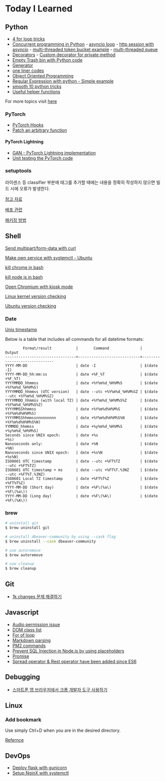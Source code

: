 # Today I Learned

## Python

* [4 for loop tricks](./python/4_for_loop_tricks.py)
* [Concurrent programming in Python](./python/concurrency/)
        - [asyncio loop](./python/concurrency/async_loop.py)
        - [http session with asyncio](./python/concurrency/asyncio_http_example.py)
        - [multi-threaded token bucket example](./python/concurrency/simple_token_bucket.py)
        - [multi-threaded queue](./python/concurrency/simple_queue.py)
* [Decorators](./python/decorator/)
        - [Custom decorator for private method](./python/decorator/private.py)
* [Empty Trash bin with Python code](./python/empty_trash_bin.py)
* [Generator](./python/generator/)
* [one liner codes](./python/one_liner.py)
* [Object Oriented Programming](./python/oop/)
* [Regular Expression with python - Simple example](./python/regex/simple_regex.py)
* [smooth 10 python tricks](./python/smooth_10_tricks.py)
* [Useful helper functions](./python/useful_helper_functions.py)

For more topics visit [here](./python/)

### PyTorch

* [PyTorch Hooks](./python/pytorch/pytorch_hooks/pytorch_hooks.py)
* [Patch an arbitrary function](./python/pytorch/torch_patch.py)

#### PyTorch Lightning

* [GAN - PyTorch Lightning implementation](./python/pytorch/pytorch_lightning/gan/gan.py)
* [Unit testing the PyTorch code](./python/pytorch/testing/how_to_test_if_pytorch_code_is_working_as_intended.md)


### setuptools

라이센스 등 classifier 부분에 태그를 추가할 때에는 내용을 정확히 작성하지 않으면 빌드 시에 오류가 발생한다.

[참고 자료](https://pypi.org/classifiers/)

[배포 관련](https://rampart81.github.io/post/python_package_publish/)

[패키징 방법](https://data-newbie.tistory.com/770)

## Shell

[Send multipart/form-data with curl](./bash/curl_multipart.sh)

[Make own service with systemctl - Ubuntu](./bash/make_my_own_service.sh)

[kill chrome in bash](./bash/kill_chrome.sh)

[kill node js in bash](./bash/kill_node_js.sh)

[Open Chromium with kiosk mode](./bash/chromium_kiosk_mode.sh)

[Linux kernel version checking](./bash/linux_kern_ver_check.sh)

[Ubuntu version checking](./bash/ubuntu_version_check.sh)

### Date

[Unix timestamp](./bash/unix_timestamp.sh)

Below is a table that includes all commands for all datetime formats:

```
        Format/result           |       Command              |          Output
--------------------------------+----------------------------+------------------------------
YYYY-MM-DD                      | date -I                    | $(date -I)
YYYY-MM-DD_hh:mm:ss             | date +%F_%T                | $(date +%F_%T)
YYYYMMDD_hhmmss                 | date +%Y%m%d_%H%M%S        | $(date +%Y%m%d_%H%M%S)
YYYYMMDD_hhmmss (UTC version)   | date --utc +%Y%m%d_%H%M%SZ | $(date --utc +%Y%m%d_%H%M%SZ)
YYYYMMDD_hhmmss (with local TZ) | date +%Y%m%d_%H%M%S%Z      | $(date +%Y%m%d_%H%M%S%Z)
YYYYMMSShhmmss                  | date +%Y%m%d%H%M%S         | $(date +%Y%m%d%H%M%S)
YYYYMMSShhmmssnnnnnnnnn         | date +%Y%m%d%H%M%S%N       | $(date +%Y%m%d%H%M%S%N)
YYMMDD_hhmmss                   | date +%y%m%d_%H%M%S        | $(date +%y%m%d_%H%M%S)
Seconds since UNIX epoch:       | date +%s                   | $(date +%s)
Nanoseconds only:               | date +%N                   | $(date +%N)
Nanoseconds since UNIX epoch:   | date +%s%N                 | $(date +%s%N)
ISO8601 UTC timestamp           | date --utc +%FT%TZ         | $(date --utc +%FT%TZ)
ISO8601 UTC timestamp + ms      | date --utc +%FT%T.%3NZ     | $(date --utc +%FT%T.%3NZ)
ISO8601 Local TZ timestamp      | date +%FT%T%Z              | $(date +%FT%T%Z)
YYYY-MM-DD (Short day)          | date +%F\(%a\)             | $(date +%F\(%a\))
YYYY-MM-DD (Long day)           | date +%F\(%A\)             | $(date +%F\(%A\))
```

### brew

```bash
# uninstall git
$ brew uninstall git

# uninstall dbeaver-community by using --cask flag
$ brew uninstall --cask dbeaver-community

# use autoremove
$ brew autoremove

# use cleanup
$ brew cleanup
```

## Git

* [1k changes 문제 해결하기](./Git/solve_1k.md)

## Javascript

* [Audio permission issue](./javascript/audio_permission_for_autoplay/README.md)
* [DOM class list](./javascript/DOM_classList/DOM_classList.md)
* [For of loop](./javascript/basic/for_of_loop.js)
* [Markdown parsing](./javascript/markdown_parsing/README.md)
* [PM2 commands](./javascript/pm2/pm2_commands.md)
* [Prevent SQL Injection in Node.js by using placeholders](./javascript/sql/prevent_sql_injection.js)
* [Promise](./javascript/basic/promise.js)
* [Spread operator & Rest operator have been added since ES6](./javascript/basic/spread_rest.js)

## Debugging

* [스마트폰 앱 브라우저에서 크롬 개발자 도구 사용하기](https://medium.com/cashwalk/%EC%8A%A4%EB%A7%88%ED%8A%B8%ED%8F%B0-%EC%95%B1-%EB%B8%8C%EB%9D%BC%EC%9A%B0%EC%A0%80%EC%97%90%EC%84%9C-%ED%81%AC%EB%A1%AC-%EA%B0%9C%EB%B0%9C%EC%9E%90-%EB%8F%84%EA%B5%AC-%EC%82%AC%EC%9A%A9%ED%95%98%EA%B8%B0-c6a34d9aeb02)

## Linux

### Add bookmark

Use simply Ctrl+D when you are in the desired directory.

[Refernce](https://askubuntu.com/questions/83118/create-a-link-to-a-folder-on-the-left-panel-of-nautilus-file-manager)

## DevOps

* [Deploy flask with gunicorn](./devops/flask/deploy_with_gunicon.sh)
* [Setup NginX with systemctl](./devops/nginx/setup_nginx_with_systemctl.sh)
